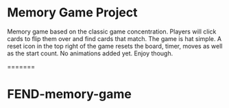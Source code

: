 # Memory Game Project
Memory game based on the classic game concentration. Players will click cards to flip them over and find cards that match. The game is hat simple. A reset icon in the top right of the game resets the board, timer, moves as well as the start count. No animations added yet. Enjoy though.

=======
# FEND-memory-game
